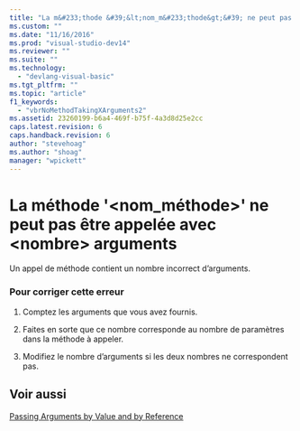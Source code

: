 ```yaml
---
title: "La m&#233;thode &#39;&lt;nom_m&#233;thode&gt;&#39; ne peut pas &#234;tre appel&#233;e avec &lt;nombre&gt; arguments | Microsoft Docs"
ms.custom: ""
ms.date: "11/16/2016"
ms.prod: "visual-studio-dev14"
ms.reviewer: ""
ms.suite: ""
ms.technology: 
  - "devlang-visual-basic"
ms.tgt_pltfrm: ""
ms.topic: "article"
f1_keywords: 
  - "vbrNoMethodTakingXArguments2"
ms.assetid: 23260199-b6a4-469f-b75f-4a3d8d25e2cc
caps.latest.revision: 6
caps.handback.revision: 6
author: "stevehoag"
ms.author: "shoag"
manager: "wpickett"
---
```

# La m&#233;thode &#39;&lt;nom_m&#233;thode&gt;&#39; ne peut pas &#234;tre appel&#233;e avec &lt;nombre&gt; arguments
Un appel de méthode contient un nombre incorrect d’arguments.  
  
### Pour corriger cette erreur  
  
1.  Comptez les arguments que vous avez fournis.  
  
2.  Faites en sorte que ce nombre corresponde au nombre de paramètres dans la méthode à appeler.  
  
3.  Modifiez le nombre d’arguments si les deux nombres ne correspondent pas.  
  
## Voir aussi  
 [Passing Arguments by Value and by Reference](/dotnet/visual-basic/programming-guide/language-features/procedures/passing-arguments-by-value-and-by-reference)